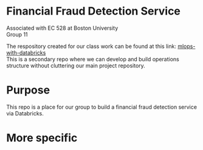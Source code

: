 # Financial Fraud Detection Service

Associated with EC 528 at Boston University  
Group 11

The respository created for our class work can be found at this link: [mlops-with-databricks](https://github.com/EC-CS-528-BU-Cloud-Computing/mlops-with-databricks)  
This is a secondary repo where we can develop and build operations structure without cluttering our main project repository.

# Purpose

This repo is a place for our group to build a financial fraud detection service via Databricks.

# More specific
